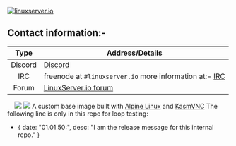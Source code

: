 <!-- DO NOT EDIT THIS FILE MANUALLY  -->
<!-- Please read the https://github.com/linuxserver/docker-baseimage-kasmvnc/blob/arch/.github/CONTRIBUTING.md -->

[linuxserverurl]: https://linuxserver.io
[forumurl]: https://forum.linuxserver.io
[ircurl]: https://www.linuxserver.io/irc/
[![linuxserver.io](https://raw.githubusercontent.com/linuxserver/docker-templates/master/linuxserver.io/img/linuxserver_medium.png?v=4&s=4000)][linuxserverurl]
## Contact information:-
| Type | Address/Details |
| :---: | --- |
| Discord | [Discord](https://discord.gg/YWrKVTn) |
| IRC | freenode at `#linuxserver.io` more information at:- [IRC][ircurl]
| Forum | [LinuxServer.io forum][forumurl] |
&nbsp;
&nbsp;
[![](https://images.microbadger.com/badges/image/lsiobase/kasmvnc.svg)](https://microbadger.com/images/lsiobase/kasmvnc "Get your own image badge on microbadger.com")
[![](https://raw.githubusercontent.com/linuxserver/docker-templates/master/linuxserver.io/img/Dockerfile-Link-green.png)](https://github.com/linuxserver/docker-baseimage-kasmvnc/blob/master/Dockerfile)
A custom base image built with [Alpine Linux](https://www.ubuntu.com/) and [KasmVNC](https://github.com/kasmtech/KasmVNC)
The following line is only in this repo for loop testing:
- { date: "01.01.50:", desc: "I am the release message for this internal repo." }
